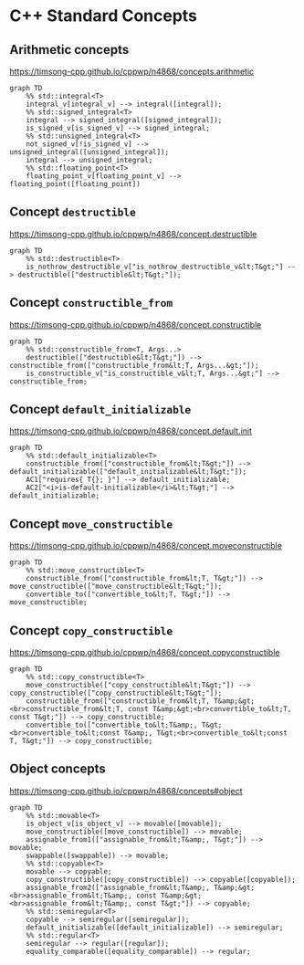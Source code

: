 # C++ Standard Concepts


## Arithmetic concepts
https://timsong-cpp.github.io/cppwp/n4868/concepts.arithmetic

```mermaid
graph TD
    %% std::integral<T>
    integral_v[integral_v] --> integral([integral]);
    %% std::signed_integral<T>
    integral --> signed_integral([signed_integral]);
    is_signed_v[is_signed_v] --> signed_integral;
    %% std::unsigned_integral<T>
    not_signed_v[!is_signed_v] --> unsigned_integral([unsigned_integral]);
    integral --> unsigned_integral;
    %% std::floating_point<T>
    floating_point_v[floating_point_v] --> floating_point([floating_point])
```


## Concept `destructible`
https://timsong-cpp.github.io/cppwp/n4868/concept.destructible

```mermaid
graph TD
    %% std::destructible<T>
    is_nothrow_destructible_v["is_nothrow_destructible_v&lt;T&gt;"] --> destructible(["destructible&lt;T&gt;"]);
```


## Concept `constructible_from`
https://timsong-cpp.github.io/cppwp/n4868/concept.constructible

```mermaid
graph TD
    %% std::constructible_from<T, Args...>
    destructible(["destructible&lt;T&gt;"]) --> constructible_from(["constructible_from&lt;T, Args...&gt;"]);
    is_constructible_v["is_constructible_v&lt;T, Args...&gt;"] --> constructible_from;
```


## Concept `default_initializable`
https://timsong-cpp.github.io/cppwp/n4868/concept.default.init

```mermaid
graph TD
    %% std::default_initializable<T>
    constructible_from(["constructible_from&lt;T&gt;"]) --> default_initializable(["default_initializable&lt;T&gt;"]);
    AC1["requires{ T{}; }"] --> default_initializable;
    AC2["<i>is-default-initializable</i>&lt;T&gt;"] --> default_initializable;
```


## Concept `move_constructible`
https://timsong-cpp.github.io/cppwp/n4868/concept.moveconstructible

```mermaid
graph TD
    %% std::move_constructible<T>
    constructible_from(["constructible_from&lt;T, T&gt;"]) --> move_constructible(["move_constructible&lt;T&gt;"]);
    convertible_to(["convertible_to&lt;T, T&gt;"]) --> move_constructible;
```


## Concept `copy_constructible`
https://timsong-cpp.github.io/cppwp/n4868/concept.copyconstructible

```mermaid
graph TD
    %% std::copy_constructible<T>
    move_constructible(["copy_constructible&lt;T&gt;"]) --> copy_constructible(["copy_constructible&lt;T&gt;"]);
    constructible_from(["constructible_from&lt;T, T&amp;&gt;<br>constructible_from&lt;T, const T&amp;&gt;<br>convertible_to&lt;T, const T&gt;"]) --> copy_constructible;
    convertible_to(["convertible_to&lt;T&amp;, T&gt;<br>convertible_to&lt;const T&amp;, T&gt;<br>convertible_to&lt;const T, T&gt;"]) --> copy_constructible;
```


## Object concepts
https://timsong-cpp.github.io/cppwp/n4868/concepts#object

```mermaid
graph TD
    %% std::movable<T>
    is_object_v[is_object_v] --> movable([movable]);
    move_constructible([move_constructible]) --> movable;
    assignable_from1(["assignable_from&lt;T&amp;, T&gt;"]) --> movable;
    swappable([swappable]) --> movable;
    %% std::copyable<T>
    movable --> copyable;
    copy_constructible([copy_constructible]) --> copyable([copyable]);
    assignable_from2(["assignable_from&lt;T&amp;, T&amp;&gt;<br>assignable_from&lt;T&amp;, const T&amp;&gt;<br>assignable_from&lt;T&amp;, const T&gt;"]) --> copyable;
    %% std::semiregular<T>
    copyable --> semiregular([semiregular]);
    default_initializable([default_initializable]) --> semiregular;
    %% std::regular<T>
    semiregular --> regular([regular]);
    equality_comparable([equality_comparable]) --> regular;
```
